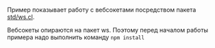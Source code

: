 Пример показывает работу с вебсокетами посредством пакета [std/ws.cl](../../platform/js/stdlib/ws.cl).

Вебсокеты опираются на пакет ws.
Поэтому перед началом работы примера надо выполнить команду `npm install`
